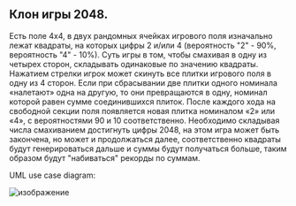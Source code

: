 ## Клон игры 2048.
Есть поле 4x4, в двух рандомных ячейках игрового поля изначально лежат квадраты, на которых цифры 2 и/или 4 (вероятность "2" - 90%, вероятность "4" - 10%). 
Суть игры в том, чтобы смахивая в одну из четырех сторон, складывать одинаковые по значению квадраты. 
Нажатием стрелки игрок может скинуть все плитки игрового поля в одну из 4 сторон. Если при сбрасывании две плитки одного номинала «налетают» одна на другую, 
то они превращаются в одну, номинал которой равен сумме соединившихся плиток. 
После каждого хода на свободной секции поля появляется новая плитка номиналом «2» или «4», с вероятностями 90 и 10 соответственно.
Необходимо складывая числа смахиванием достигнуть цифры 2048, на этом игра может быть закончена, но может и продолжаться далее, соответственно квадраты будут генерироваться дальше и суммы будут получаться больше, таким образом будут "набиваться" рекорды по суммам.

UML use case diagram: 

![изображение](https://user-images.githubusercontent.com/114138439/227786783-5e4b09bd-03bd-41de-9bb4-2d03508eecd8.png)

